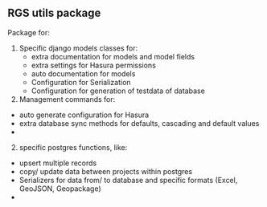 ## RGS utils package

Package for:
1. Specific django models classes for:
   - extra documentation for models and model fields
   - extra settings for Hasura permissions
   - auto documentation for models
   - Configuration for Serialization
   - Configuration for generation of testdata of database
2. Management commands for:
  - auto generate configuration for Hasura
  - extra database sync methods for  defaults, cascading and default values
  - 
2. specific postgres functions, like:
  - upsert multiple records
  - copy/ update data between projects within postgres
- Serializers for data from/ to database and specific formats (Excel, GeoJSON, Geopackage)
- 

